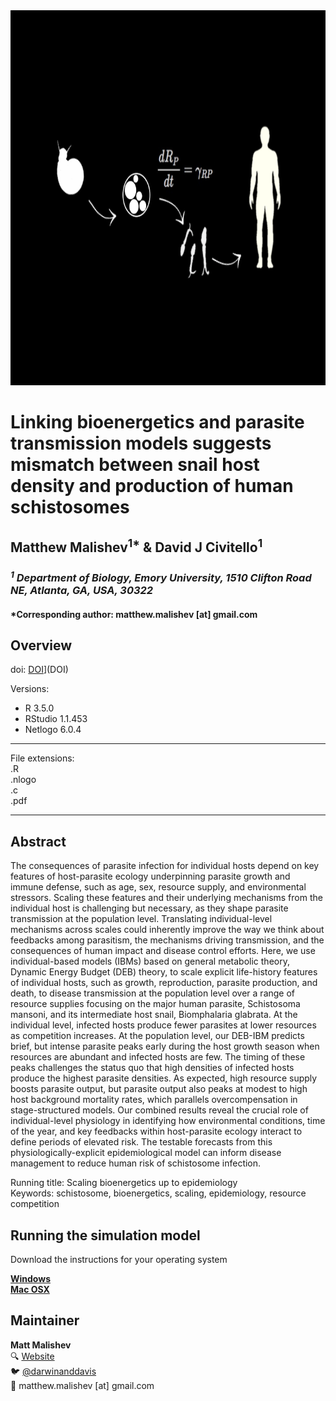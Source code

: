 <img src="https://raw.githubusercontent.com/darwinanddavis/MalishevCivitello_SICB/master/header.png" alt=" " width=1000 height=600>  

# Linking bioenergetics and parasite transmission models suggests mismatch between snail host density and production of human schistosomes  

## Matthew Malishev<sup>1*</sup> & David J Civitello<sup>1</sup>   

### _<sup>1</sup> Department of Biology, Emory University, 1510 Clifton Road NE, Atlanta, GA, USA, 30322_    

#### *Corresponding author: matthew.malishev [at] gmail.com     

## Overview    

doi: [DOI](https://zenodo.org/badge/96968871.svg)](DOI)    

Versions:  
 - R 3.5.0  
 - RStudio 1.1.453  
 - Netlogo 6.0.4         

******

File extensions:   
.R  
.nlogo  
.c  
.pdf   

******  

## Abstract  

The consequences of parasite infection for individual hosts depend on key features of host-parasite ecology underpinning parasite growth and immune defense, such as age, sex, resource supply, and environmental stressors. Scaling these features and their underlying mechanisms from the individual host is challenging but necessary, as they shape parasite transmission at the population level. Translating individual-level mechanisms across scales could inherently improve the way we think about feedbacks among parasitism, the mechanisms driving transmission, and the consequences of human impact and disease control efforts. Here, we use individual-based models (IBMs) based on general metabolic theory, Dynamic Energy Budget (DEB) theory, to scale explicit life-history features of individual hosts, such as growth, reproduction, parasite production, and death, to disease transmission at the population level over a range of resource supplies focusing on the major human parasite, Schistosoma mansoni, and its intermediate host snail, Biomphalaria glabrata. At the individual level, infected hosts produce fewer parasites at lower resources as competition increases. At the population level, our DEB-IBM predicts brief, but intense parasite peaks early during the host growth season when resources are abundant and infected hosts are few. The timing of these peaks challenges the status quo that high densities of infected hosts produce the highest parasite densities. As expected, high resource supply boosts parasite output, but parasite output also peaks at modest to high host background mortality rates, which parallels overcompensation in stage-structured models. Our combined results reveal the crucial role of individual-level physiology in identifying how environmental conditions, time of the year, and key feedbacks within host-parasite ecology interact to define periods of elevated risk. The testable forecasts from this physiologically-explicit epidemiological model can inform disease management to reduce human risk of schistosome infection.     

Running title: Scaling bioenergetics up to epidemiology    
Keywords: schistosome, bioenergetics, scaling, epidemiology, resource competition    

## Running the simulation model    

Download the instructions for your operating system    

[**Windows**](https://github.com/darwinanddavis/SchistoIBM/tree/master/windows)    
[**Mac OSX**](https://github.com/darwinanddavis/SchistoIBM/tree/master/mac)    

## Maintainer    
**Matt Malishev**     
:mag: [Website](https://www.researchgate.net/profile/Matt_Malishev)      
:bird: [@darwinanddavis](https://twitter.com/darwinanddavis)    
:email: matthew.malishev [at] gmail.com      

